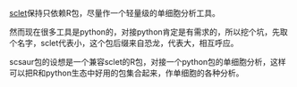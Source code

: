 [sclet](https://github.com/YuLab-SMU/sclet/)保持只依赖R包，尽量作一个轻量级的单细胞分析工具。

然而现在很多工具是python的，对接python肯定是有需求的，所以挖个坑，先取个名字，sclet代表小，这个包后缀来自恐龙，代表大，相互呼应。

scsaur包的设想是一个兼容sclet的R包，对接一个python包的单细胞分析，这样可以把R和python生态中好用的包集合起来，作单细胞的各种分析。



